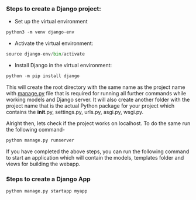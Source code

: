  ### Steps to create a Django project:

- Set up the virtual environment

```python
python3 -m venv django-env
```

- Activate the virtual environment:

```python
source django-env/bin/activate
```

- Install Django in the virtual environment:

```python
python -m pip install django
```

This will create the root directory with the same name as the project name with [manage.py](http://manage.py) file that is required for running all further commands while working models and Django server. It will also create another folder with the project name that is the actual Python package for your project which contains the __init__.py, settings.py, urls.py, asgi.py, wsgi.py.


Alright then, lets check if the project works on localhost. To do the same run the following command-

```python
python manage.py runserver
```

If you have completed the above steps, you can run the following command to start an application which will contain the models, templates folder and views for building the webapp.

### Steps to create a Django App

```python
python manage.py startapp myapp
```
